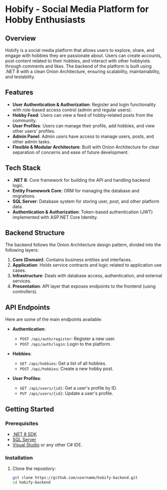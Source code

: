 # Hobify - Social Media Platform for Hobby Enthusiasts

## Overview
Hobify is a social media platform that allows users to explore, share, and engage with hobbies they are passionate about. Users can create accounts, post content related to their hobbies, and interact with other hobbyists through comments and likes. The backend of the platform is built using .NET 8 with a clean Onion Architecture, ensuring scalability, maintainability, and testability.

## Features
- **User Authentication & Authorization**: Register and login functionality with role-based access control (admin and regular users).
- **Hobby Feed**: Users can view a feed of hobby-related posts from the community.
- **User Profiles**: Users can manage their profile, add hobbies, and view other users' profiles.
- **Admin Panel**: Admin users have access to manage users, posts, and other admin tasks.
- **Flexible & Modular Architecture**: Built with Onion Architecture for clear separation of concerns and ease of future development.
  
## Tech Stack
- **.NET 8**: Core framework for building the API and handling backend logic.
- **Entity Framework Core**: ORM for managing the database and migrations.
- **SQL Server**: Database system for storing user, post, and other platform data.
- **Authentication & Authorization**: Token-based authentication (JWT) implemented with ASP.NET Core Identity.
  
## Backend Structure
The backend follows the Onion Architecture design pattern, divided into the following layers:

1. **Core (Domain)**: Contains business entities and interfaces.
2. **Application**: Holds service contracts and logic related to application use cases.
3. **Infrastructure**: Deals with database access, authentication, and external services.
4. **Presentation**: API layer that exposes endpoints to the frontend (using controllers).

## API Endpoints
Here are some of the main endpoints available:

- **Authentication**:
  - `POST /api/auth/register`: Register a new user.
  - `POST /api/auth/login`: Login to the platform.
  
- **Hobbies**:
  - `GET /api/hobbies`: Get a list of all hobbies.
  - `POST /api/hobbies`: Create a new hobby post.
  
- **User Profiles**:
  - `GET /api/users/{id}`: Get a user's profile by ID.
  - `PUT /api/users/{id}`: Update a user's profile.

## Getting Started

### Prerequisites
- [.NET 8 SDK](https://dotnet.microsoft.com/download/dotnet/8.0)
- [SQL Server](https://www.microsoft.com/en-us/sql-server/sql-server-downloads)
- [Visual Studio](https://visualstudio.microsoft.com/) or any other C# IDE.

### Installation
1. Clone the repository:
   ```bash
   git clone https://github.com/username/hobify-backend.git
   cd hobify-backend
